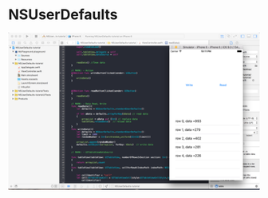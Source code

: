 # NSUserDefaults

![alt text](https://raw.githubusercontent.com/pippo27/NSUserDefaults/master/Screenshot/Screen%20Shot%202558-06-23%20at%2022.11.06.png "Screenshot")


